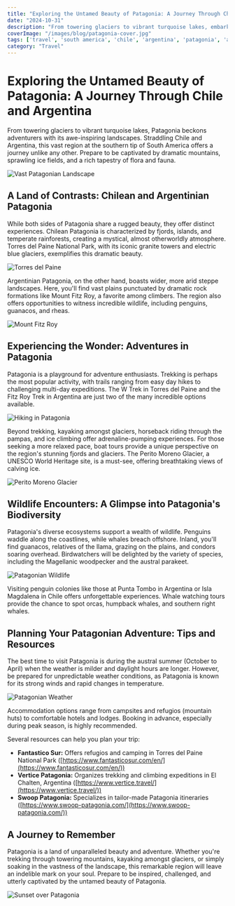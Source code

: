 ```yaml
---
title: "Exploring the Untamed Beauty of Patagonia: A Journey Through Chile and Argentina"
date: "2024-10-31"
description: "From towering glaciers to vibrant turquoise lakes, embark on a breathtaking adventure through the awe-inspiring landscapes of Patagonia, exploring Chile and Argentina."
coverImage: "/images/blog/patagonia-cover.jpg"
tags: ['travel', 'south america', 'chile', 'argentina', 'patagonia', 'adventure', 'nature', 'photography']
category: "Travel"
---
```

    
# Exploring the Untamed Beauty of Patagonia: A Journey Through Chile and Argentina

From towering glaciers to vibrant turquoise lakes, Patagonia beckons adventurers with its awe-inspiring landscapes. Straddling Chile and Argentina, this vast region at the southern tip of South America offers a journey unlike any other.  Prepare to be captivated by dramatic mountains, sprawling ice fields, and a rich tapestry of flora and fauna.

![Vast Patagonian Landscape](/images/blog/patagonian-vista.jpg)

## A Land of Contrasts: Chilean and Argentinian Patagonia

While both sides of Patagonia share a rugged beauty, they offer distinct experiences. Chilean Patagonia is characterized by fjords, islands, and temperate rainforests, creating a mystical, almost otherworldly atmosphere.  Torres del Paine National Park, with its iconic granite towers and electric blue glaciers, exemplifies this dramatic beauty.

![Torres del Paine](/images/blog/granite-towers.jpg)

Argentinian Patagonia, on the other hand, boasts wider, more arid steppe landscapes. Here, you'll find vast plains punctuated by dramatic rock formations like Mount Fitz Roy, a favorite among climbers.  The region also offers opportunities to witness incredible wildlife, including penguins, guanacos, and rheas.

![Mount Fitz Roy](/images/blog/mountain-majesty.jpg)

## Experiencing the Wonder: Adventures in Patagonia

Patagonia is a playground for adventure enthusiasts.  Trekking is perhaps the most popular activity, with trails ranging from easy day hikes to challenging multi-day expeditions. The W Trek in Torres del Paine and the Fitz Roy Trek in Argentina are just two of the many incredible options available.

![Hiking in Patagonia](/images/blog/winding-trails.jpg)

Beyond trekking, kayaking amongst glaciers, horseback riding through the pampas, and ice climbing offer adrenaline-pumping experiences.  For those seeking a more relaxed pace, boat tours provide a unique perspective on the region's stunning fjords and glaciers.  The Perito Moreno Glacier, a UNESCO World Heritage site, is a must-see, offering breathtaking views of calving ice.

![Perito Moreno Glacier](/images/blog/calving-ice.jpg)

##  Wildlife Encounters: A Glimpse into Patagonia's Biodiversity

Patagonia's diverse ecosystems support a wealth of wildlife.  Penguins waddle along the coastlines, while whales breach offshore.  Inland, you'll find guanacos, relatives of the llama, grazing on the plains, and condors soaring overhead.  Birdwatchers will be delighted by the variety of species, including the Magellanic woodpecker and the austral parakeet.

![Patagonian Wildlife](/images/blog/wildlife-encounter.jpg)

Visiting penguin colonies like those at Punta Tombo in Argentina or Isla Magdalena in Chile offers unforgettable experiences.  Whale watching tours provide the chance to spot orcas, humpback whales, and southern right whales.

##  Planning Your Patagonian Adventure: Tips and Resources

The best time to visit Patagonia is during the austral summer (October to April) when the weather is milder and daylight hours are longer.  However, be prepared for unpredictable weather conditions, as Patagonia is known for its strong winds and rapid changes in temperature.

![Patagonian Weather](/images/blog/windswept-plains.jpg)

Accommodation options range from campsites and refugios (mountain huts) to comfortable hotels and lodges.  Booking in advance, especially during peak season, is highly recommended.

Several resources can help you plan your trip:

* **Fantastico Sur:** Offers refugios and camping in Torres del Paine National Park ([https://www.fantasticosur.com/en/](https://www.fantasticosur.com/en/))
* **Vertice Patagonia:** Organizes trekking and climbing expeditions in El Chalten, Argentina ([https://www.vertice.travel/](https://www.vertice.travel/))
* **Swoop Patagonia:** Specializes in tailor-made Patagonia itineraries ([https://www.swoop-patagonia.com/](https://www.swoop-patagonia.com/))

## A Journey to Remember

Patagonia is a land of unparalleled beauty and adventure. Whether you're trekking through towering mountains, kayaking amongst glaciers, or simply soaking in the vastness of the landscape, this remarkable region will leave an indelible mark on your soul. Prepare to be inspired, challenged, and utterly captivated by the untamed beauty of Patagonia.

![Sunset over Patagonia](/images/blog/patagonian-sunset.jpg)
